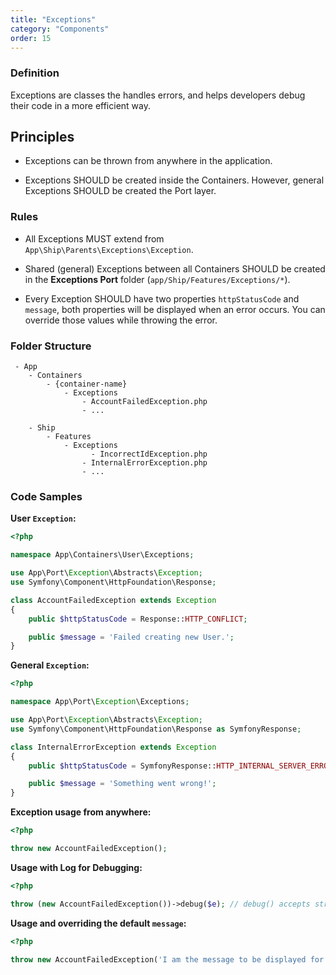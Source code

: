 ```yaml
---
title: "Exceptions"
category: "Components"
order: 15
---
```


### Definition

Exceptions are classes the handles errors, and helps developers debug their code in a more efficient way.

## Principles

- Exceptions can be thrown from anywhere in the application.

- Exceptions SHOULD be created inside the Containers. However, general Exceptions SHOULD be created the Port layer.

### Rules

- All Exceptions MUST extend from `App\Ship\Parents\Exceptions\Exception`.

- Shared (general) Exceptions between all Containers SHOULD be created in the **Exceptions Port** folder (`app/Ship/Features/Exceptions/*`).

- Every Exception SHOULD have two properties `httpStatusCode` and `message`, both properties will be displayed when an error occurs. You can override those values while throwing the error.

### Folder Structure

```
 - App
    - Containers
        - {container-name}
            - Exceptions
                - AccountFailedException.php
                - ...

    - Ship
        - Features
            - Exceptions
                  - IncorrectIdException.php
                - InternalErrorException.php
                - ...
```

### Code Samples

**User `Exception`:**

```php
<?php

namespace App\Containers\User\Exceptions;

use App\Port\Exception\Abstracts\Exception;
use Symfony\Component\HttpFoundation\Response;

class AccountFailedException extends Exception
{
    public $httpStatusCode = Response::HTTP_CONFLICT;

    public $message = 'Failed creating new User.';
}
```
	 
**General `Exception`:**

```php
<?php

namespace App\Port\Exception\Exceptions;

use App\Port\Exception\Abstracts\Exception;
use Symfony\Component\HttpFoundation\Response as SymfonyResponse;

class InternalErrorException extends Exception
{
    public $httpStatusCode = SymfonyResponse::HTTP_INTERNAL_SERVER_ERROR;

    public $message = 'Something went wrong!';
}
```

**Exception usage from anywhere:** 

```php
<?php

throw new AccountFailedException(); 
```

**Usage with Log for Debugging:** 

```php
<?php

throw (new AccountFailedException())->debug($e); // debug() accepts string or \Exception instance 
```

**Usage and overriding the default `message`:** 

```php
<?php

throw new AccountFailedException('I am the message to be displayed for the user'); 

```
